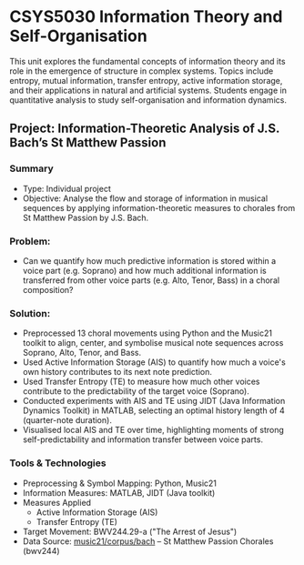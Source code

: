 # CSYS5030 Information Theory and Self-Organisation
This unit explores the fundamental concepts of information theory and its role in the emergence of structure in complex systems. 
Topics include entropy, mutual information, transfer entropy, active information storage, and their applications in natural and artificial systems. Students engage in quantitative analysis to study self-organisation and information dynamics.

## Project: Information-Theoretic Analysis of J.S. Bach’s St Matthew Passion
### Summary
* Type: Individual project
* Objective: Analyse the flow and storage of information in musical sequences by applying information-theoretic measures to chorales from St Matthew Passion by J.S. Bach.

### Problem:
* Can we quantify how much predictive information is stored within a voice part (e.g. Soprano) and how much additional information is transferred from other voice parts (e.g. Alto, Tenor, Bass) in a choral composition?

### Solution:
* Preprocessed 13 choral movements using Python and the Music21 toolkit to align, center, and symbolise musical note sequences across Soprano, Alto, Tenor, and Bass.
* Used Active Information Storage (AIS) to quantify how much a voice's own history contributes to its next note prediction.
* Used Transfer Entropy (TE) to measure how much other voices contribute to the predictability of the target voice (Soprano).
* Conducted experiments with AIS and TE using JIDT (Java Information Dynamics Toolkit) in MATLAB, selecting an optimal history length of 4 (quarter-note duration).
* Visualised local AIS and TE over time, highlighting moments of strong self-predictability and information transfer between voice parts.

### Tools & Technologies
* Preprocessing & Symbol Mapping: Python, Music21
* Information Measures: MATLAB, JIDT (Java toolkit)
* Measures Applied
    * Active Information Storage (AIS)
    * Transfer Entropy (TE)
* Target Movement: BWV244.29-a ("The Arrest of Jesus")
* Data Source: [music21/corpus/bach](https://gitub.u-bordeaux.fr/scrime/tabasco/music21/-/tree/tabasco-version/music21/corpus/bach?ref_type=heads) – St Matthew Passion Chorales (bwv244)